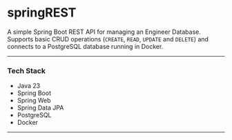 # springREST

A simple Spring Boot REST API for managing an Engineer Database.  
Supports basic CRUD operations (`CREATE`, `READ`, `UPDATE` and `DELETE`) and connects to a PostgreSQL database running in Docker.

---


### Tech Stack

- Java 23
- Spring Boot
- Spring Web
- Spring Data JPA
- PostgreSQL
- Docker

---

